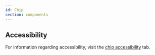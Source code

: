 ```yaml
---
id: Chip
section: components
---
```


## Accessibility
For information regarding accessibility, visit the [chip accessibility](/components/chip/accessibility) tab. 
